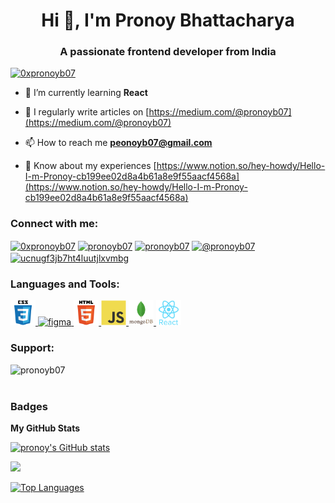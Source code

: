 <h1 align="center">Hi 👋, I'm Pronoy Bhattacharya</h1>
<h3 align="center">A passionate frontend developer from India</h3>

<p align="left"> <a href="https://twitter.com/0xpronoyb07" target="blank"><img src="https://img.shields.io/twitter/follow/0xpronoyb07?logo=twitter&style=for-the-badge" alt="0xpronoyb07" /></a> </p>

- 🌱 I’m currently learning **React**

- 📝 I regularly write articles on [https://medium.com/@pronoyb07](https://medium.com/@pronoyb07)

- 📫 How to reach me **peonoyb07@gmail.com**

- 📄 Know about my experiences [https://www.notion.so/hey-howdy/Hello-I-m-Pronoy-cb199ee02d8a4b61a8e9f55aacf4568a](https://www.notion.so/hey-howdy/Hello-I-m-Pronoy-cb199ee02d8a4b61a8e9f55aacf4568a)

<h3 align="left">Connect with me:</h3>
<p align="left">
<a href="https://twitter.com/0xpronoyb07" target="blank"><img align="center" src="https://raw.githubusercontent.com/rahuldkjain/github-profile-readme-generator/master/src/images/icons/Social/twitter.svg" alt="0xpronoyb07" height="30" width="40" /></a>
<a href="https://linkedin.com/in/pronoyb07" target="blank"><img align="center" src="https://raw.githubusercontent.com/rahuldkjain/github-profile-readme-generator/master/src/images/icons/Social/linked-in-alt.svg" alt="pronoyb07" height="30" width="40" /></a>
<a href="https://instagram.com/pronoyb07" target="blank"><img align="center" src="https://raw.githubusercontent.com/rahuldkjain/github-profile-readme-generator/master/src/images/icons/Social/instagram.svg" alt="pronoyb07" height="30" width="40" /></a>
<a href="https://medium.com/@pronoyb07" target="blank"><img align="center" src="https://raw.githubusercontent.com/rahuldkjain/github-profile-readme-generator/master/src/images/icons/Social/medium.svg" alt="@pronoyb07" height="30" width="40" /></a>
<a href="https://www.youtube.com/c/ucnugf3jb7ht4luutjlxvmbg" target="blank"><img align="center" src="https://raw.githubusercontent.com/rahuldkjain/github-profile-readme-generator/master/src/images/icons/Social/youtube.svg" alt="ucnugf3jb7ht4luutjlxvmbg" height="30" width="40" /></a>
</p>

<h3 align="left">Languages and Tools:</h3>
<p align="left"> <a href="https://www.w3schools.com/css/" target="_blank" rel="noreferrer"> <img src="https://raw.githubusercontent.com/devicons/devicon/master/icons/css3/css3-original-wordmark.svg" alt="css3" width="40" height="40"/> </a> <a href="https://www.figma.com/" target="_blank" rel="noreferrer"> <img src="https://www.vectorlogo.zone/logos/figma/figma-icon.svg" alt="figma" width="40" height="40"/> </a> <a href="https://www.w3.org/html/" target="_blank" rel="noreferrer"> <img src="https://raw.githubusercontent.com/devicons/devicon/master/icons/html5/html5-original-wordmark.svg" alt="html5" width="40" height="40"/> </a> <a href="https://developer.mozilla.org/en-US/docs/Web/JavaScript" target="_blank" rel="noreferrer"> <img src="https://raw.githubusercontent.com/devicons/devicon/master/icons/javascript/javascript-original.svg" alt="javascript" width="40" height="40"/> </a> <a href="https://www.mongodb.com/" target="_blank" rel="noreferrer"> <img src="https://raw.githubusercontent.com/devicons/devicon/master/icons/mongodb/mongodb-original-wordmark.svg" alt="mongodb" width="40" height="40"/> </a> <a href="https://reactjs.org/" target="_blank" rel="noreferrer"> <img src="https://raw.githubusercontent.com/devicons/devicon/master/icons/react/react-original-wordmark.svg" alt="react" width="40" height="40"/> </a> </p>

<h3 align="left">Support:</h3>
<p><a href="https://www.buymeacoffee.com/pronoyb07"> <img align="left" src="https://cdn.buymeacoffee.com/buttons/v2/default-yellow.png" height="50" width="210" alt="pronoyb07" /></a></p><br><br>


### Badges

<b>My GitHub Stats</b>

<a href="http://www.github.com/pronoyb07"><img src="https://github-readme-stats.vercel.app/api?username=pronoyb07&show_icons=true&hide=&count_private=true&title_color=0891b2&text_color=ffffff&icon_color=0891b2&bg_color=1c1917&hide_border=true&show_icons=true" alt="pronoy's GitHub stats" /></a>

<a href="http://www.github.com/pronoyb07"><img src="https://github-readme-streak-stats.herokuapp.com/?user=pronoyb07&stroke=ffffff&background=1c1917&ring=0891b2&fire=0891b2&currStreakNum=ffffff&currStreakLabel=0891b2&sideNums=ffffff&sideLabels=ffffff&dates=ffffff&hide_border=true" /></a>

<a href="https://github.com/pronoyb07" align="left"><img src="https://github-readme-stats.vercel.app/api/top-langs/?username=pronoyb07&langs_count=10&title_color=0891b2&text_color=ffffff&icon_color=0891b2&bg_color=1c1917&hide_border=true&locale=en&custom_title=Top%20%Languages" alt="Top Languages" /></a>
